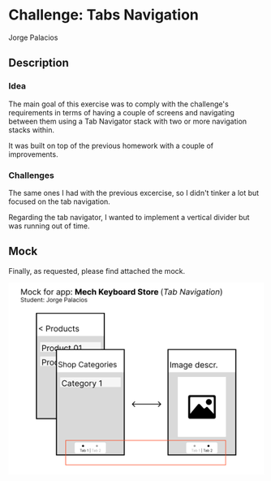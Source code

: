 # Challenge: Tabs Navigation

Jorge Palacios

## Description

### Idea

The main goal of this exercise was to comply with the challenge's requirements in terms of having a couple of screens and navigating between them using a Tab Navigator stack with two or more navigation stacks within.

It was built on top of the previous homework with a couple of improvements.

### Challenges

The same ones I had with the previous excercise, so I didn't tinker a lot but focused on the tab navigation.

Regarding the tab navigator, I wanted to implement a vertical divider but was running out of time.

## Mock

Finally, as requested, please find attached the mock.

![Mock](mock.jpg)
